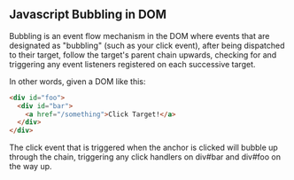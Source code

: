 ## Javascript Bubbling in DOM

Bubbling is an event flow mechanism in the DOM where events that are designated as "bubbling" (such as your click event), after being dispatched to their target, follow the target's parent chain upwards, checking for and triggering any event listeners registered on each successive target.

In other words, given a DOM like this:

```html
<div id="foo">
  <div id="bar">
    <a href="/something">Click Target!</a>
  </div>
</div>
```

The click event that is triggered when the anchor is clicked will bubble up through the chain, triggering any click handlers on div#bar and div#foo on the way up.
